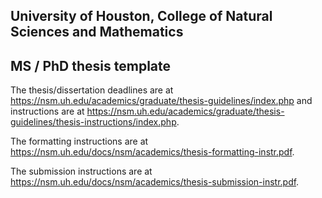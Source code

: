 ## University of Houston, College of Natural Sciences and Mathematics

## MS / PhD thesis template

The thesis/dissertation deadlines are at <https://nsm.uh.edu/academics/graduate/thesis-guidelines/index.php>
and instructions are at <https://nsm.uh.edu/academics/graduate/thesis-guidelines/thesis-instructions/index.php>.

The formatting instructions are at <https://nsm.uh.edu/docs/nsm/academics/thesis-formatting-instr.pdf>.

The submission instructions are at <https://nsm.uh.edu/docs/nsm/academics/thesis-submission-instr.pdf>.
